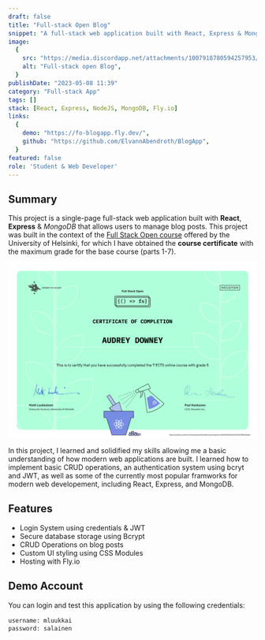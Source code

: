 ```yaml
---
draft: false
title: "Full-stack Open Blog"
snippet: "A full-stack web application built with React, Express & MongoDB"
image:
  {
    src: "https://media.discordapp.net/attachments/1007918780594257953/1197997240866832505/fullstack-open.jpg?ex=65bd4cdf&is=65aad7df&hm=2d033b72435a9c3d471ae7ebe39596bf7440c6bc75fc265f140b1d1f0b232a7e&=&format=webp&width=1194&height=671",
    alt: "Full-stack open Blog",
  }
publishDate: "2023-05-08 11:39"
category: "Full-stack App"
tags: []
stack: [React, Express, NodeJS, MongoDB, Fly.io]
links:
  {
    demo: "https://fo-blogapp.fly.dev/",
    github: "https://github.com/ElvannAbendroth/BlogApp",
  }
featured: false
role: 'Student & Web Developer'
---
```


## Summary

This project is a single-page full-stack web application built with **React**, **Express** & _MongoDB_ that allows users to manage blog posts. This project was built in the context of the [Full Stack Open course](https://fullstackopen.com/en/) offered by the University of Helsinki, for which I have obtained the **course certificate** with the maximum grade for the base course (parts 1-7).

![porfoltio](</src/assets/portfolio/certificate-fullstack(EN).png>)

In this project, I learned and solidified my skills allowing me a basic understanding of how modern web applications are built. I learned how to implement basic CRUD operations, an authentication system using bcryt and JWT, as well as some of the currently most popular framworks for modern web developement, including React, Express, and MongoDB.

## Features

- Login System using credentials & JWT
- Secure database storage using Bcrypt
- CRUD Operations on blog posts
- Custom UI styling using CSS Modules
- Hosting with Fly.io

## Demo Account

You can login and test this application by using the following credentials:

```
username: mluukkai
password: salainen
```

